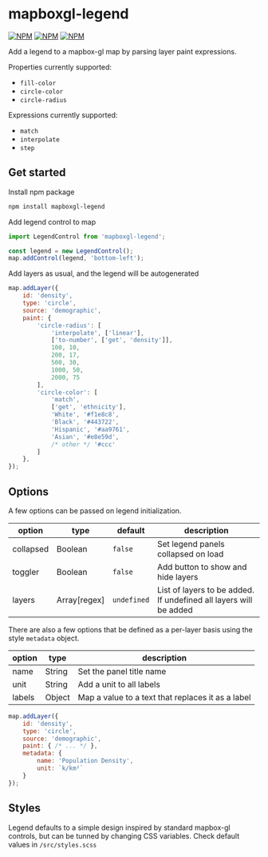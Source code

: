 # mapboxgl-legend
[![NPM](https://img.shields.io/npm/v/mapboxgl-legend)](https://npmjs.org/package/mapboxgl-legend)
[![NPM](https://img.shields.io/bundlephobia/minzip/mapboxgl-legend)](https://npmjs.org/package/mapboxgl-legend)
[![NPM](https://img.shields.io/npm/l/mapboxgl-legend)](https://npmjs.org/package/mapboxgl-legend)

Add a legend to a mapbox-gl map by parsing layer paint expressions.

Properties currently supported:
- `fill-color`
- `circle-color`
- `circle-radius`

Expressions currently supported:
- `match`
- `interpolate`
- `step`

## Get started
Install npm package
```bash
npm install mapboxgl-legend
```

Add legend control to map
```javascript
import LegendControl from 'mapboxgl-legend';

const legend = new LegendControl();
map.addControl(legend, 'bottom-left');
```

Add layers as usual, and the legend will be autogenerated
```javascript
map.addLayer({
	id: 'density',
	type: 'circle',
	source: 'demographic',
	paint: {
		'circle-radius': [
			'interpolate', ['linear'],
			['to-number', ['get', 'density']],
			100, 10,
			200, 17,
			500, 30,
			1000, 50,
			2000, 75
		],
		'circle-color': [
			'match',
			['get', 'ethnicity'],
			'White', '#f1e8c8',
			'Black', '#443722',
			'Hispanic', '#aa9761',
			'Asian', '#e8e59d',
			/* other */ '#ccc'
		]
	},
});
```

## Options
A few options can be passed on legend initialization.

| option | type | default | description |
| --- | --- | --- | --- |
| collapsed | Boolean | `false` | Set legend panels collapsed on load |
| toggler | Boolean | `false` | Add button to show and hide layers |
| layers | Array[regex] | `undefined` | List of layers to be added. If undefined all layers will be added |

There are also a few options that be defined as a per-layer basis using the style `metadata` object.

| option | type | description |
| --- | --- | --- |
| name | String | Set the panel title name |
| unit | String | Add a unit to all labels |
| labels | Object | Map a value to a text that replaces it as a label |

```javascript
map.addLayer({
	id: 'density',
	type: 'circle',
	source: 'demographic',
	paint: { /* ... */ },
	metadata: {
		name: 'Population Density',
		unit: `k/km²`
	}
});
```

## Styles
Legend defaults to a simple design inspired by standard mapbox-gl controls, but can be tunned by changing CSS variables. Check default values in `/src/styles.scss`
